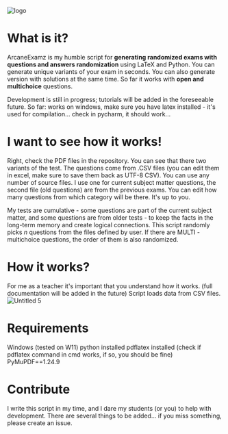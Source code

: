 ![logo](https://github.com/user-attachments/assets/5ce029f6-bdf1-4f82-beac-de624dabcf2d)
# What is it?
ArcaneExamz is my humble script for **generating randomized exams with questions and answers randomization** using LaTeX and Python. You can generate unique variants of your exam in seconds. You can also generate version with solutions at the same time. So far it works with **open and multichoice** questions.


Development is still in progress; tutorials will be added in the foreseeable future.
So far: works on windows, make sure you have latex installed - it's used for compilation... check in pycharm, it should work...
# I want to see how it works!
Right, check the PDF files in the repository. You can see that there two variants of the test. The questions come from .CSV files (you can edit them in excel, make sure to save them back as UTF-8 CSV). You can use any number of source files. I use one for current subject matter questions, the second file (old questions) are from the previous exams. You can edit how many questions from which category will be there. It's up to you. 

My tests are cumulative - some questions are part of the current subject matter, and some questions are from older tests - to keep the facts in the long-term memory and create logical connections. This script randomly picks _n_ questions from the files defined by user. If there are MULTI - multichoice questions, the order of them is also randomized. 

# How it works?
For me as a teacher it's important that you understand how it works. (full documentation will be added in the future) Script loads data from CSV files.
![Untitled 5](https://github.com/user-attachments/assets/070eb09c-20db-4621-969a-a4ac87650284)

# Requirements
Windows (tested on W11)
python installed
pdflatex installed (check if pdflatex command in cmd works, if so, you should be fine)
PyMuPDF==1.24.9

# Contribute
I write this script in my time, and I dare my students (or you) to help with development. There are several things to be added... if you miss something, please create an issue.
